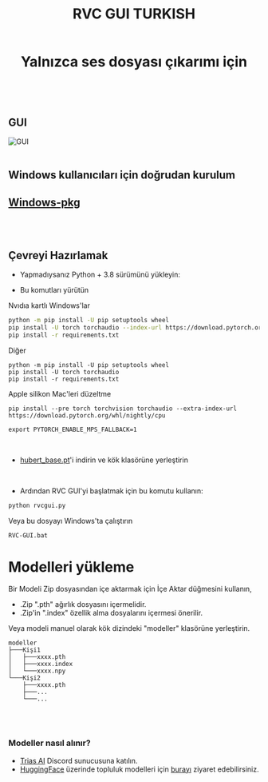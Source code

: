 <div align="center">

<h1>RVC GUI TURKISH<br><br>
  
Yalnızca ses dosyası çıkarımı için

  <br>

  

</div>

  

 

  
## GUI

![GUI](https://github.com/Tiger14n/RVC-GUI/raw/main/docs/GUI.JPG)
 <br><br>
  
## Windows kullanıcıları için doğrudan kurulum
## [Windows-pkg](https://github.com/BartuAbiHD/RVC-GUI-TR/releases/tag/Windows-pkg)
  
<br><br>
## Çevreyi Hazırlamak


* Yapmadıysanız Python + 3.8 sürümünü yükleyin:

* Bu komutları yürütün

Nvıdıa kartlı Windows'lar
```bash
python -m pip install -U pip setuptools wheel
pip install -U torch torchaudio --index-url https://download.pytorch.org/whl/cu118
pip install -r requirements.txt
```
Diğer
```
python -m pip install -U pip setuptools wheel
pip install -U torch torchaudio 
pip install -r requirements.txt
```

Apple silikon Mac'leri düzeltme
```
pip install --pre torch torchvision torchaudio --extra-index-url https://download.pytorch.org/whl/nightly/cpu

export PYTORCH_ENABLE_MPS_FALLBACK=1
```
<br>

* [hubert_base.pt](https://huggingface.co/lj1995/VoiceConversionWebUI/resolve/main/hubert_base.pt/)'i indirin ve kök klasörüne yerleştirin

<br>
 
* Ardından RVC GUI'yi başlatmak için bu komutu kullanın:
```bash
python rvcgui.py
```
Veya bu dosyayı Windows'ta çalıştırın
```
RVC-GUI.bat
```

# Modelleri yükleme
Bir Modeli Zip dosyasından içe aktarmak için İçe Aktar düğmesini kullanın, 
* .Zip ".pth" ağırlık dosyasını içermelidir. 
* .Zip'in ".index" özellik alma dosyalarını içermesi önerilir.

Veya modeli manuel olarak kök dizindeki "modeller" klasörüne yerleştirin.
```
modeller
├───Kişi1
│   ├───xxxx.pth
│   ├───xxxx.index
│   └───xxxx.npy
└───Kişi2
    ├───xxxx.pth
    ├───...
    └───...
````
<br>


<br> 

### Modeller nasıl alınır?
* [ Trias AI](https://discord.gg/tpy6JbZhh8) Discord sunucusuna katılın. 
* [HuggingFace](https://huggingface.co/BartuAbiHD/rvc/tree/main) üzerinde topluluk modelleri için [burayı](https://huggingface.co/BartuAbiHD/rvc/tree/main) ziyaret edebilirsiniz. 
